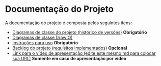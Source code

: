 # Documentação do Projeto

A documentação do projeto é composta pelos seguintes itens: 
 - [Diagramas de classe do projeto (histórico de versões)](/docs/diagramas/) **Obrigatório**
 - [Diagramas de classe DrawIO)](https://drive.google.com/file/d/1hsiSk5Xa0ZKlv9-_betNAHtE3q4UDm07/view?usp=sharing) 
 - [Instruções para uso](/docs/instrucoes.md) **Obrigatório**
 - [Backlog do projeto (requisitos implementados)](/docs/backlog.md) **Opcional**
 - [Link para o vídeo de apresentação (edite este mesmo md para colocar sua URL)](http://insira.aqui.sua.URL) **Somente em caso de apresentação por vídeo**


